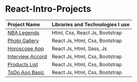 # React-Intro-Projects

  Project Name       |Libraries and Technologies I use     
:-------------------------|-------------------------
[NBA Legends](https://nba-legend.vercel.app/)| Html, Css, React Js, Bootstrap
[Photo Gallery](https://react-photogallery.vercel.app/)| React Js, Html, Css, Bootstrap
[Horoscope App](https://app-horoscope.vercel.app/)| React Js, Html, Sass, Js
[Interview Accord](https://interview-accordd.vercel.app/)| React Js, Html, Css, Bootstrap
[Products List](https://products-listt.vercel.app/)| React Js, Html, Css, Bootstrap
[ToDo Aoo Basic](https://todo-app-basics.vercel.app/)| React Js, Html, Css, Bootstrap



